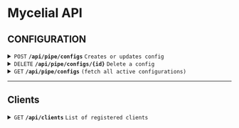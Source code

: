 # Mycelial API

## CONFIGURATION 

<details>
  <summary><code>POST</code> <code><b>/api/pipe/configs</b></code> <code>Creates or updates config</code></summary>

### Headers
> | name      |  type     | data type               | description                                                          |
> |-----------|-----------|-------------------------|-----------------------------------------------------------------------|
> | Authorization|  required | string               | Base64 encoded token  |

### Parameters

> | name      |  type     | data type               | description                                                           |
> |-----------|-----------|-------------------------|-----------------------------------------------------------------------|
> | None      |  required | object/payload (JSON)   | N/A  |

#### Payloads

<details>
  <summary>SQLite Source</summary>

```js
{
  "configs": [
    {
      "id": 0,
      "pipe": [
        {
          "name": "sqlite_source",
          "client": "{client_name}",
          "path": "{path_to_sqlite}",
          "tables": "{tables}"
        },
        {
          "name": "mycelial_net_destination",
          "endpoint": "http://{server}:8080/ingestion",
          "topic": "{unique_topic_id}"
        }
      ]
    }
  ]
}
```

</details>

<details>
  <summary>SQLite Destination</summary>

```js
{
  "configs": [
    {
      "id": 0,
      "pipe": [
        {
          "name": "mycelial_net_source",
          "endpoint": "http://{server}:8080/ingestion",
          "topic": "{matching_topic_id}"
        },
        {
          "name": "sqlite_destination",
          "path": "{path_to_sqlite}",
          "client": "{client_name}"
        }
      ]
    }
  ]
}
```

</details>

<details>
  <summary>Mycelite Source and Destination</summary>

```js
{
  "configs": [
    {
      "id": 0,
      "pipe": [
        {
          "name": "mycelite_source",
          "client": "{client name}",
          "journal_path": "{path to mycelite journal}"
        },
        {
          "name": "mycelite_destination",
          "client": "{client name}",
          "journal_path": "{path to mycelite journal}",
          "database_path": "{path to sqlite database}"
        }
      ]
    }
  ]
}
```

</details>

<details>
  <summary>Snowflake Source and Destination</summary>

```js
{
  "configs": [
    {
      "id": 0,
      "pipe": [
        {
          "name": "snowflake_source",
          "username": "{snowflake account name}",
          "password": "{snowflake account password",
          "role": "{snowflake role}",
          "account_identifier": "{snowflake account identifier}",
          "warehouse": "{warehouse name}",
          "database": "{database name}",
          "schema": "{database schema}",
          "query": "{sql query}",
          "client": "{client name}"
        },
        {
          "name": "snowflake_destination",
          "username": "{snowflake account name}",
          "password": "{snowflake account password}",
          "role": "{snowflake role}",
          "account_identifier": "{snowflake account identifier}",
          "warehouse": "{warehouse name}",
          "database": "{database name}",
          "schema": "{database schema}",
          "table": "{destination table name}"
        }
      ]
    }
  ]
}
```

</details>

### Responses

> | http code     | content-type                      | response                                                            |
> |---------------|-----------------------------------|---------------------------------------------------------------------|
> | `200`         | `application/json`                | `Configuration created successfully`                                |
> | `400`         | `text/plain;charset=UTF-8`                |                             |

### Example cURL

> ```bash
>  curl -X POST 'http://{server}:8080/api/pipe/configs' -H 'Authorization: Basic {base 64 token:}' --data @post.json'
> ```

</details>

<details>
  <summary><code>DELETE</code> <code><b>/api/pipe/configs/{id}</b></config></code> <code>Delete a config</code></summary>

### Parameters

> None

### Responses

> | http code     | content-type                      | response                                                            |
> |---------------|-----------------------------------|---------------------------------------------------------------------|
> | `200`         | `text/plain;charset=UTF-8`        |                                 |

##### Example cURL

> ```bash
>  curl 'http://localhost:8080/api/pipe/configs/{id}' -X 'DELETE' -H 'Authorization: Basic {base 64 token:}' \
> ```

</details>

<details>
 <summary><code>GET</code> <code><b>/api/pipe/configs</b></code> <code>(fetch all active configurations)</code></summary>

##### Parameters

> None

##### Responses

> | http code     | content-type                      | response                                                            |
> |---------------|-----------------------------------|---------------------------------------------------------------------|
> | `200`         | `application/json`        | active configurations

##### Example cURL

> ```bash
>  curl 'http://{server}:8080/api/pipe/configs' -H 'Authorization: Basic {base 64 token:}'
> ```

</details>

------------------------------------------------------------------------------------------

## Clients

<details>
  <summary><code>GET</code> <code><b>/api/clients</b></code> <code>List of registered clients</code></summary>

### Headers
> | name      |  type     | data type               | description                                                          |
> |-----------|-----------|-------------------------|-----------------------------------------------------------------------|
> | Authorization|  required | string               | Base64 encoded token  |

### Parameters

> None

### Responses

> | http code     | content-type                      | response                                                            |
> |---------------|-----------------------------------|---------------------------------------------------------------------|
> | `200`         | `application/json`                | JSON                                |


<details>
  <summary>Response Example</summary>

> ```js
> {
>     "clients": [
>         {
>             "id": "dev_client",
>             "display_name": "Client 1",
>             "sources": [
>                 {
>                     "type": "sqlite",
>                     "display_name": "Source 1",
>                     "path": "/tmp/test.sqlite"
>                 },
>                 {
>                     "type": "mycelite",
>                     "display_name": "Mycelite SRC",
>                     "journal_path": "/Users/knowthen/junk/source.db-mycelial"
>                 }
>             ],
>             "destinations": [
>                 {
>                     "type": "mycelite",
>                     "display_name": "Mycelite DEST",
>                     "journal_path": "/Users/knowthen/junk/dest/destination.db-mycelial",
>                     "database_path": "/Users/knowthen/junk/dest/destination.db"
>                 },
>                 {
>                     "type": "sqlite",
>                     "display_name": "Dest 1",
>                     "path": "/tmp/test_dest.sqlite"
>                 }
>             ]
>         },
>         {
>             "id": "ui",
>             "display_name": "UI",
>             "sources": [],
>             "destinations": []
>         }
>     ]
}
> ```

</details>

### Example cURL

> ```bash
>  curl 'http://{server}:8080/api/clients' -H 'Authorization: Basic {base 64 token:}'
> ```

</details>


